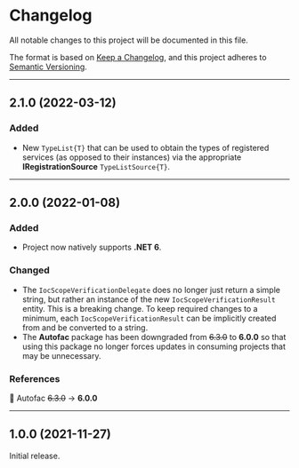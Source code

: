 # Changelog

All notable changes to this project will be documented in this file.

The format is based on [Keep a Changelog](https://keepachangelog.com/en/1.0.0/), and this project adheres to [Semantic Versioning](https://semver.org/spec/v2.0.0.html).
___

## 2.1.0 (2022-03-12)

### Added

- New `TypeList{T}` that can be used to obtain the types of registered services (as opposed to their instances) via the appropriate **IRegistrationSource** `TypeListSource{T}`.
___

## 2.0.0 (2022-01-08)

### Added

- Project now natively supports **.NET 6**.

### Changed

- The `IocScopeVerificationDelegate` does no longer just return a simple string, but rather an instance of the new `IocScopeVerificationResult` entity. This is a breaking change. To keep required changes to a minimum, each `IocScopeVerificationResult` can be implicitly created from and be converted to a string.
- The **Autofac** package has been downgraded from ~~6.3.0~~ to **6.0.0** so that using this package no longer forces updates in consuming projects that may be unnecessary.

### References

:large_blue_circle: Autofac ~~6.3.0~~ → **6.0.0**
___

## 1.0.0 (2021-11-27)

Initial release.
